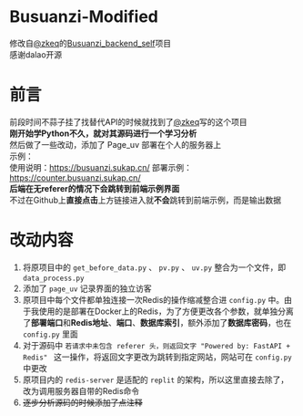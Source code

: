 # Busuanzi-Modified

修改自[@zkeq](https://github.com/zkeq)的[Busuanzi_backend_self](https://github.com/zkeq/Busuanzi_backend_self)项目  
感谢dalao开源

# 前言
前段时间不蒜子挂了找替代API的时候就找到了[@zkeq](https://github.com/zkeq)写的这个项目  
**刚开始学Python不久，就对其源码进行一个学习分析**  
然后做了一些改动，添加了 Page_uv 部署在个人的服务器上  
示例：  
使用说明：<https://busuanzi.sukap.cn/>
部署示例：<https://counter.busuanzi.sukap.cn/>  
**后端在无referer的情况下会跳转到前端示例界面**  
不过在Github上**直接点击**上方链接进入就**不会**跳转到前端示例，而是输出数据

# 改动内容

1. 将原项目中的 ``get_before_data.py`` 、 ``pv.py`` 、 ``uv.py`` 整合为一个文件，即 ``data_process.py``
2. 添加了 ``page_uv`` 记录界面的独立访客
3. 原项目中每个文件都单独连接一次Redis的操作缩减整合进 ``config.py`` 中。由于我使用的是部署在Docker上的Redis，为了方便更改各个参数，就单独分离了**部署端口**和**Redis地址**、**端口**、**数据库索引**，额外添加了**数据库密码**，也在 ``config.py`` 里面
4. 对于源码中 ``若请求中未包含 referer 头，则返回文字 "Powered by: FastAPI + Redis" `` 这一操作，将返回文字更改为跳转到指定网站，网站可在 ``config.py`` 中更改
5. 原项目内的 ``redis-server`` 是适配的 ``replit`` 的架构，所以这里直接去除了，改为调用服务器自带的Redis命令
6. ~~逐步分析源码的时候添加了点注释~~
